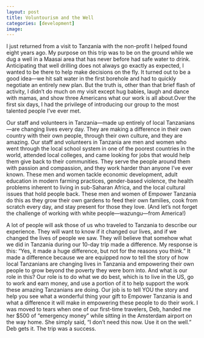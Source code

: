 ```yaml
---
layout: post
title: Voluntourism and the Well
categories: [development]
image:
---
```



I just returned from a visit to Tanzania with the non-profit I helped found eight years ago. My purpose on this trip was to be on the ground while we dug a well in a Maasai area that has never before had safe water to drink. Anticipating that well drilling does not always go exactly as expected, I wanted to be there to help make decisions on the fly. It turned out to be a good idea—we hit salt water in the first borehole and had to quickly negotiate an entirely new plan. But the truth is, other than that brief flash of activity, I didn’t do much on my visit except hug babies, laugh and dance with mamas, and show three Americans what our work is all about.Over the first six days, I had the privilege of introducing our group to the most talented people I’ve ever met. 

Our staff and volunteers in Tanzania—made up entirely of local Tanzanians—are changing lives every day. They are making a difference in their own country with their own people, through their own culture, and they are amazing.  Our staff and volunteers in Tanzania are men and women who went through the local school system in one of the poorest countries in the world, attended local colleges, and came looking for jobs that would help them give back to their communities. They serve the people around them with passion and compassion, and they work harder than anyone I’ve ever known. These men and women tackle economic development, adult education in modern farming practices, gender-based violence, the health problems inherent to living in sub-Saharan Africa, and the local cultural issues that hold people back. These men and women of Empower Tanzania do this as they grow their own gardens to feed their own families, cook from scratch every day, and stay present for those they love. (And let’s not forget the challenge of working with white people—wazungu—from America!) 

A lot of people will ask those of us who traveled to Tanzania to describe our experience. They will want to know if it changed our lives, and if we changed the lives of people we saw. They will believe that somehow what we did in Tanzania during our 10-day trip made a difference. My response is this: “Yes, it made a huge difference, but not for the reasons you think.” It made a difference because we are equipped now to tell the story of how local Tanzanians are changing lives in Tanzania and empowering their own people to grow beyond the poverty they were born into.  And what is our role in this? Our role is to do what we do best, which is to live in the US, go to work and earn money, and use a portion of it to help support the work these amazing Tanzanians are doing. Our job is to tell YOU the story and help you see what a wonderful thing your gift to Empower Tanzania is and what a difference it will make in empowering these people to do their work. I was moved to tears when one of our first-time travelers, Deb, handed me her $500 of “emergency money” while sitting in the Amsterdam airport on the way home. She simply said, “I don’t need this now. Use it on the well.” Deb gets it. The trip was a success.

